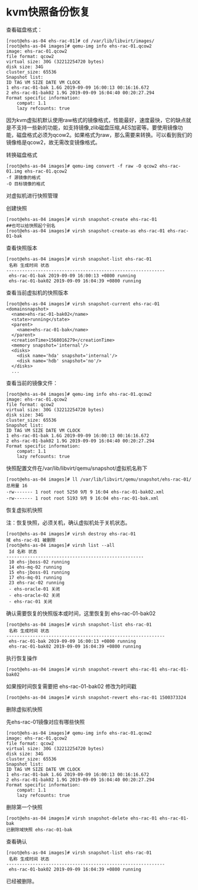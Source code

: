# kvm快照备份恢复



查看磁盘格式：

```shell
[root@ehs-as-04 ehs-rac-01]# cd /var/lib/libvirt/images/
[root@ehs-as-04 images]# qemu-img info ehs-rac-01.qcow2
image: ehs-rac-01.qcow2
file format: qcow2
virtual size: 30G (32212254720 bytes)
disk size: 34G
cluster_size: 65536
Snapshot list:
ID TAG VM SIZE DATE VM CLOCK
1 ehs-rac-01-bak 1.6G 2019-09-09 16:00:13 00:16:16.672
2 ehs-rac-01-bak02 1.9G 2019-09-09 16:04:40 00:20:27.294
Format specific information:
    compat: 1.1
    lazy refcounts: true
```

因为kvm虚拟机默认使用raw格式的镜像格式，性能最好，速度最快，它的缺点就是不支持一些新的功能，如支持镜像,zlib磁盘压缩,AES加密等。要使用镜像功能，磁盘格式必须为qcow2。如果格式为raw，那么需要来转换。可以看到我们的镜像格是qcow2，故无需改变镜像格式。

转换磁盘格式

```shell
[root@ehs-as-04 images]# qemu-img convert -f raw -O qcow2 ehs-rac-01.img ehs-rac-01.qcow2
-f 源镜像的格式   
-O 目标镜像的格式
```

对虚拟机进行快照管理

创建快照

```shell
[root@ehs-as-04 images]# virsh snapshot-create ehs-rac-01
##也可以给快照起个别名
[root@ehs-as-04 images]# virsh snapshot-create-as ehs-rac-01 ehs-rac-01-bak
```

查看快照版本

```shell
[root@ehs-as-04 images]# virsh snapshot-list ehs-rac-01
 名称 生成时间 状态
------------------------------------------------------------
 ehs-rac-01-bak 2019-09-09 16:00:13 +0800 running
 ehs-rac-01-bak02 2019-09-09 16:04:39 +0800 running
```

查看当前虚拟机的快照版本 

```shell
[root@ehs-as-04 images]# virsh snapshot-current ehs-rac-01
<domainsnapshot>
  <name>ehs-rac-01-bak02</name>
  <state>running</state>
  <parent>
    <name>ehs-rac-01-bak</name>
  </parent>
  <creationTime>1568016279</creationTime>
  <memory snapshot='internal'/>
  <disks>
    <disk name='hda' snapshot='internal'/>
    <disk name='hdb' snapshot='no'/>
  </disks>
  ...
```

查看当前的镜像文件：

```shell
[root@ehs-as-04 images]# qemu-img info ehs-rac-01.qcow2
image: ehs-rac-01.qcow2
file format: qcow2
virtual size: 30G (32212254720 bytes)
disk size: 34G
cluster_size: 65536
Snapshot list:
ID TAG VM SIZE DATE VM CLOCK
1 ehs-rac-01-bak 1.6G 2019-09-09 16:00:13 00:16:16.672
2 ehs-rac-01-bak02 1.9G 2019-09-09 16:04:40 00:20:27.294
Format specific information:
    compat: 1.1
    lazy refcounts: true
```

快照配置文件在/var/lib/libvirt/qemu/snapshot/虚拟机名称下

```shell
[root@ehs-as-04 images]# ll /var/lib/libvirt/qemu/snapshot/ehs-rac-01/
总用量 16
-rw------- 1 root root 5250 9月 9 16:04 ehs-rac-01-bak02.xml
-rw------- 1 root root 5193 9月 9 16:04 ehs-rac-01-bak.xml
```

恢复虚拟机快照

注：恢复快照，必须关机，确认虚拟机处于关机状态。

```shell
[root@ehs-as-04 images]# virsh destroy ehs-rac-01
域 ehs-rac-01 被删除
[root@ehs-as-04 images]# virsh list --all
 Id 名称 状态
----------------------------------------------------
 10 ehs-jboss-02 running
 14 ehs-mq-02 running
 15 ehs-jboss-01 running
 17 ehs-mq-01 running
 23 ehs-rac-02 running
 - ehs-oracle-01 关闭
 - ehs-oracle-02 关闭
 - ehs-rac-01 关闭
```

确认需要恢复的快照版本或时间，这里恢复到 ehs-rac-01-bak02

```shell
[root@ehs-as-04 images]# virsh snapshot-list ehs-rac-01
 名称 生成时间 状态
------------------------------------------------------------
 ehs-rac-01-bak 2019-09-09 16:00:13 +0800 running
 ehs-rac-01-bak02 2019-09-09 16:04:39 +0800 running
```

执行恢复操作

```shell
[root@ehs-as-04 images]# virsh snapshot-revert ehs-rac-01 ehs-rac-01-bak02
```

如果按时间恢复需要把 ehs-rac-01-bak02 修改为时间戳

```shell
[root@ehs-as-04 images]# virsh snapshot-revert ehs-rac-01 1500373324
```

删除虚拟机快照

先ehs-rac-01镜像对应有哪些快照 

```shell
[root@ehs-as-04 images]# qemu-img info ehs-rac-01.qcow2 
image: ehs-rac-01.qcow2
file format: qcow2
virtual size: 30G (32212254720 bytes)
disk size: 34G
cluster_size: 65536
Snapshot list:
ID TAG VM SIZE DATE VM CLOCK
1 ehs-rac-01-bak 1.6G 2019-09-09 16:00:13 00:16:16.672
2 ehs-rac-01-bak02 1.9G 2019-09-09 16:04:40 00:20:27.294
Format specific information:
    compat: 1.1
    lazy refcounts: true
```

删除第一个快照

```shell
[root@ehs-as-04 images]# virsh snapshot-delete ehs-rac-01 ehs-rac-01-bak
已删除域快照 ehs-rac-01-bak
```

查看确认

```shell
[root@ehs-as-04 images]# virsh snapshot-list ehs-rac-01
 名称 生成时间 状态
------------------------------------------------------------
 ehs-rac-01-bak02 2019-09-09 16:04:39 +0800 running
```

已经被删除。